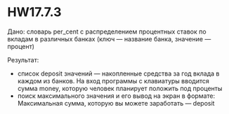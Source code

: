 # HW17.7.3
Дано:
словарь per_cent с распределением процентных ставок по вкладам в различных банках (ключ — название банка, значение — процент)

Результат: 
- список deposit значений — накопленные средства за год вклада в каждом из банков. На вход программы с клавиатуры вводится сумма money, которую человек планирует положить под проценты
- поиск максимального значения и его вывод на экран в формате:
Максимальная сумма, которую вы можете заработать — deposit
